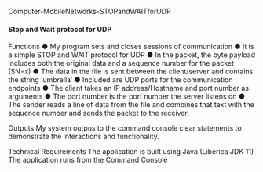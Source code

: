 Computer-MobileNetworks-STOPandWAITforUDP
#### Stop and Wait protocol for UDP
Functions
● My program sets and closes sessions of communication
● It is a simple STOP and WAIT protocol for UDP
● In the packet, the byte payload includes both the original data and a
sequence number for the packet (SN=x)
● The data in the file is sent between the client/server and contains the
string ‘umbrella’
● Included are UDP ports for the communication endpoints
● The client takes an IP address/Hostname and port number as
arguments
● The port number is the port number the server listens on
● The sender reads a line of data from the file and combines that text
with the sequence number and sends the packet to the receiver.

Outputs
My system outpus to the command console clear statements to demonstrate
the interactions and functionality.

Technical Requirements
The application is built using Java (Liberica JDK 11)
The application runs from the Command Console





